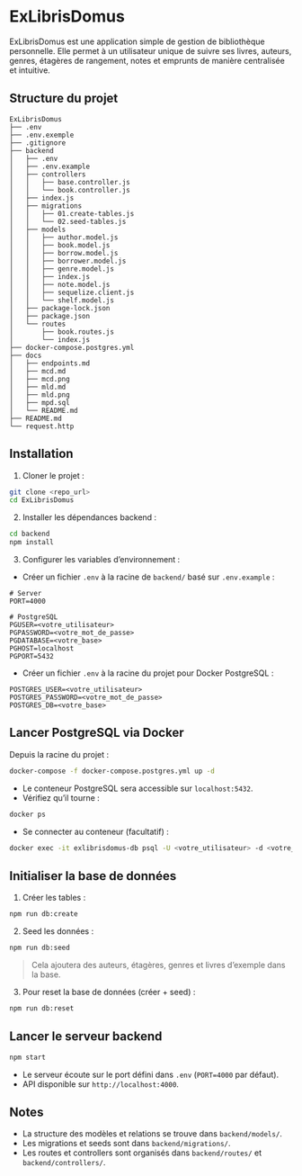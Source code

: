 # ExLibrisDomus

ExLibrisDomus est une application simple de gestion de bibliothèque personnelle. Elle permet à un utilisateur unique de suivre ses livres, auteurs, genres, étagères de rangement, notes et emprunts de manière centralisée et intuitive.

## Structure du projet

```
ExLibrisDomus
├── .env
├── .env.exemple
├── .gitignore
├── backend
│   ├── .env
│   ├── .env.example
│   ├── controllers
│   │   ├── base.controller.js
│   │   └── book.controller.js
│   ├── index.js
│   ├── migrations
│   │   ├── 01.create-tables.js
│   │   └── 02.seed-tables.js
│   ├── models
│   │   ├── author.model.js
│   │   ├── book.model.js
│   │   ├── borrow.model.js
│   │   ├── borrower.model.js
│   │   ├── genre.model.js
│   │   ├── index.js
│   │   ├── note.model.js
│   │   ├── sequelize.client.js
│   │   └── shelf.model.js
│   ├── package-lock.json
│   ├── package.json
│   └── routes
│       ├── book.routes.js
│       └── index.js
├── docker-compose.postgres.yml
├── docs
│   ├── endpoints.md
│   ├── mcd.md
│   ├── mcd.png
│   ├── mld.md
│   ├── mld.png
│   ├── mpd.sql
│   └── README.md
├── README.md
└── request.http
```

## Installation

1. Cloner le projet :

```bash
git clone <repo_url>
cd ExLibrisDomus
```

2. Installer les dépendances backend :

```bash
cd backend
npm install
```

3. Configurer les variables d’environnement :

* Créer un fichier `.env` à la racine de `backend/` basé sur `.env.example` :

```
# Server
PORT=4000

# PostgreSQL
PGUSER=<votre_utilisateur>
PGPASSWORD=<votre_mot_de_passe>
PGDATABASE=<votre_base>
PGHOST=localhost
PGPORT=5432
```

* Créer un fichier `.env` à la racine du projet pour Docker PostgreSQL :

```
POSTGRES_USER=<votre_utilisateur>
POSTGRES_PASSWORD=<votre_mot_de_passe>
POSTGRES_DB=<votre_base>
```

## Lancer PostgreSQL via Docker

Depuis la racine du projet :

```bash
docker-compose -f docker-compose.postgres.yml up -d
```

* Le conteneur PostgreSQL sera accessible sur `localhost:5432`.
* Vérifiez qu’il tourne :

```bash
docker ps
```

* Se connecter au conteneur (facultatif) :

```bash
docker exec -it exlibrisdomus-db psql -U <votre_utilisateur> -d <votre_base>
```

## Initialiser la base de données

1. Créer les tables :

```bash
npm run db:create
```

2. Seed les données :

```bash
npm run db:seed
```

> Cela ajoutera des auteurs, étagères, genres et livres d’exemple dans la base.

3. Pour reset la base de données (créer + seed) :

```bash
npm run db:reset
```

## Lancer le serveur backend

```bash
npm start
```

* Le serveur écoute sur le port défini dans `.env` (`PORT=4000` par défaut).
* API disponible sur `http://localhost:4000`.

## Notes

* La structure des modèles et relations se trouve dans `backend/models/`.
* Les migrations et seeds sont dans `backend/migrations/`.
* Les routes et controllers sont organisés dans `backend/routes/` et `backend/controllers/`.

